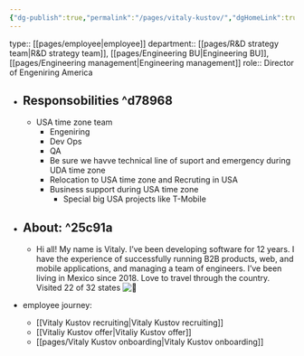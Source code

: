 ```yaml
---
{"dg-publish":true,"permalink":"/pages/vitaly-kustov/","dgHomeLink":true,"dgPassFrontmatter":false}
---
```



type:: [[pages/employee|employee]]
department::  [[pages/R&D strategy team|R&D strategy team]], [[pages/Engineering BU|Engineering BU]], [[pages/Engineering management|Engineering management]] 
role:: Director of Engeniring  America

- ## Responsobilities ^d78968
	- USA time zone team 
		- Engeniring 
		- Dev Ops 
		- QA
		- Be sure we havve technical line of suport and emergency during UDA time zone
		- Relocation to USA time zone and Recruting in USA
		- Business support during USA time zone 
			- Special big USA projects like T-Mobile 

- ## About: ^25c91a
	- Hi all! My name is Vitaly. I’ve been developing software for 12 years. I have the experience of successfully running B2B products, web, and mobile applications, and managing a team of engineers. I’ve been living in Mexico since 2018. Love to travel through the country. Visited 22 of 32 states ![🙂](https://fonts.gstatic.com/s/e/notoemoji/14.0/1f642/512.png=s40)

- employee journey:
	- [[Vitaly Kustov recruiting|Vitaly Kustov recruiting]]
	- [[Vitaliy Kustov offer|Vitaliy Kustov offer]]
	- [[pages/Vitaly Kustov onboarding|Vitaly Kustov onboarding]]